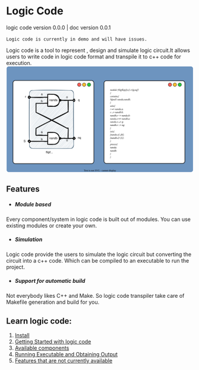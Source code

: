 # Logic Code 
logic code version 0.0.0 | doc version 0.0.1
```
Logic code is currently in demo and will have issues.  
```


Logic code is a tool to represent , design and simulate logic circuit.It allows users to write code in logic code format and transpile it to c++ code for execution.
![sample flipflop code image ](./static/logic%20code%20cvr.svg)

## Features
* ##### Module based  
Every component/system in logic code is built out of modules. You can use existing modules or create your own.  

* ##### Simulation  
Logic code provide the users to simulate the logic circuit but converting the circuit into a c++ code. Which can be compiled to an executable to run the project.

* #####  Support for automatic build  
Not everybody likes C++ and Make. So logic code transpiler take care of Makefile generation and build for you.




## Learn logic code:
1. [Install](./install/)
2. [Getting Started with logic code](./gettingStarted/)
3. [Available components](./stdcomp/)
4. [Running Executable and Obtaining Output](./runningExe/)
5. [Features that are not currently available](./unsupported/)
